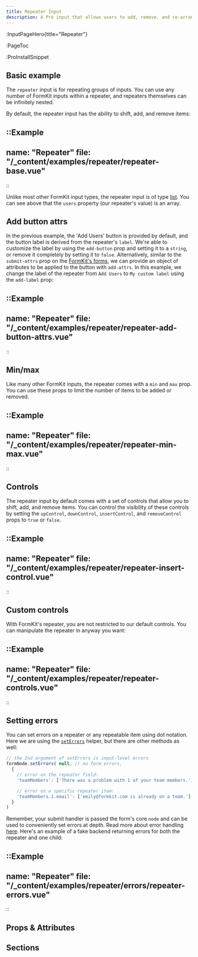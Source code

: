 ```yaml
---
title: Repeater Input
description: A Pro input that allows users to add, remove, and re-arrange repeatable input groups.
---
```


:InputPageHero{title="Repeater"}

:PageToc

:ProInstallSnippet

## Basic example

The `repeater` input is for repeating groups of inputs. You can use any number of FormKit inputs within a repeater, and repeaters themselves can be infinitely nested.

By default, the repeater input has the ability to shift, add, and remove items:

::Example
---
name: "Repeater"
file: "/_content/examples/repeater/repeater-base.vue"
---
::


Unlike most other FormKit input types, the repeater input is of type [list](/inputs/list). You can see above that the `users` property (our repeater's value) is an array.

## Add button attrs

In the previous example, the 'Add Users' button is provided by default, and the button label is derived from the repeater's `label`. We're able to customize the label by using the `add-button` prop and setting it to a `string`, or remove it completely by setting it to `false`. Alternatively, similar to the `submit-attrs` prop on the [FormKit's forms](/inputs/form), we can provide an object of attributes to be applied to the button with `add-attrs`. In this example, we change the label of the repeater from `Add Users` to `My custom label` using the `add-label` prop:

::Example
---
name: "Repeater"
file: "/_content/examples/repeater/repeater-add-button-attrs.vue"
---
::


## Min/max

Like many other FormKit inputs, the repeater comes with a `min` and `max` prop. You can use these props to limit the number of items to be added or removed.

::Example
---
name: "Repeater"
file: "/_content/examples/repeater/repeater-min-max.vue"
---
::


## Controls

The repeater input by default comes with a set of controls that allow you to shift, add, and remove items. You can control the visibility of these controls by setting the `upControl`, `downControl`, `insertControl`, and `removeControl` props to `true` or `false`.

::Example
---
name: "Repeater"
file: "/_content/examples/repeater/repeater-insert-control.vue"
---
::


## Custom controls

With FormKit's repeater, you are not restricted to our default controls. You can manipulate the repeater in anyway you want:

::Example
---
name: "Repeater"
file: "/_content/examples/repeater/repeater-controls.vue"
---
::


## Setting errors

You can set errors on a repeater or any repeatable item using dot notation. Here we are using the
[`setErrors`](/inputs/form#using-nodeseterrors) helper, but there are other methods as well:

<client-only>

```js
// the 2nd argument of setErrors is input-level errors
formNode.setErrors( null, // no form errors,
  {
    // error on the repeater field:
    'teamMembers': ['There was a problem with 1 of your team members.']

    // error on a specific repeater item:
    'teamMembers.1.email': ['emily@formkit.com is already on a team.'],
  }
)
```

</client-only>

Remember, your submit handler is passed the form's core `node` and can be used
to conveniently set errors at depth. Read more about error handling
[here](/inputs/form#error-handling). Here's an example of a fake backend
returning errors for both the repeater and one child:

::Example
---
  name: "Repeater"
  file: "/_content/examples/repeater/errors/repeater-errors.vue"
---
::


## Props & Attributes

<reference-table input="rating" :data="[
  {prop: 'add-label', type: 'string', default: 'null', description: 'Used to change the label of the add button.'},
  {prop: 'add-attrs', type: 'object', default: {}, description: 'Used to apply attributes to the add button element.'},
  {prop: 'add-button', type: 'boolean', default: 'true', description: 'Conditional for whether to show the add button.'},
  {prop: 'up-control', type: 'boolean', default: 'true', description: 'Conditional for whether to show the up control.'},
  {prop: 'down-control', type: 'boolean', default: 'true', description: 'Conditional for whether to show the down control.'},
  {prop: 'insert-control', type: 'boolean', default: 'false', description: 'Conditional for whether to show the insert control.'},
  {prop: 'remove-control', type: 'boolean', default: 'true', description: 'Conditional for whether to show the remove control.'},
  {prop: 'min', type: 'Number', default: '1', description: 'The minimum number of children.'},
  {prop: 'max', type: 'Number', default: 'null', description: 'The maximum number of children.'}
  ]">
</reference-table>

## Sections

<section-keys-intro></section-keys-intro>

<div>
  <formkit-input-diagram
    :hide-on-small="true"
    class="input-diagram--autocomplete-outer autocomplete-option-single"
    :schema="[
      {
        name: 'outer',
        children: [
          {
            name: 'fieldset',
            children: [
              {
                name: 'legend',
                content: 'Guests',
                class: 'center-vert',
              },
              {
                name: 'help',
                content: 'Note guests you will bring to the race track.',
              },
              {
                name: 'inner',
                children: [
                  {
                    name: 'prefix',
                    class: 'tiny-section'
                  },
                  {
                    name: 'items',
                    class: 'flex-grow',
                    children: [
                      {
                        name: 'item',
                        class: 'flex',
                        children: [
                          {
                            name: 'content',
                            class: 'flex-grow',
                            content: 'Repeated fields here.'
                          },
                          {
                            name: 'controls',
                            class: '',
                            position: 'right',
                            children: [
                              {
                                name: 'up',
                                position: 'right',
                                class: 'small-pad spacing-bottom',
                                children: [
                                  {
                                    name: 'upControl',
                                    position: 'right',
                                    class: 'small-pad flex',
                                    children: [
                                      {
                                        name: 'controlLabel',
                                        position: 'right',
                                        class: 'small-pad tiny-section'
                                      },
                                      {
                                        name: 'moveUpIcon',
                                        position: 'right',
                                        content: '↑',
                                        class: 'small-pad flex-grow'
                                      }
                                    ]
                                  },
                                ]
                              },
                              {
                                name: 'remove',
                                position: 'right',
                                class: 'small-pad spacing-bottom',
                                children: [
                                  {
                                    name: 'removeControl',
                                    class: 'small-pad flex',
                                    position: 'right',
                                    children: [
                                      {
                                        name: 'controlLabel',
                                        position: 'right',
                                        class: 'small-pad tiny-section'
                                      },
                                      {
                                        name: 'removeIcon',
                                        position: 'right',
                                        content: '🗑',
                                        class: 'small-pad'
                                      }
                                    ]
                                  },
                                ]
                              },
                              {
                                name: 'insert',
                                position: 'right',
                                class: 'small-pad spacing-bottom',
                                children: [
                                  {
                                    name: 'insertControl',
                                    class: 'small-pad flex',
                                    position: 'right',
                                    children: [
                                      {
                                        name: 'controlLabel',
                                        position: 'right',
                                        class: 'small-pad tiny-section'
                                      },
                                      {
                                        name: 'addIcon',
                                        position: 'right',
                                        content: '➕',
                                        class: 'small-pad'
                                      }
                                    ]
                                  },
                                ]
                              },
                              {
                                name: 'down',
                                class: 'small-pad spacing-bottom',
                                position: 'right',
                                children: [
                                  {
                                    name: 'downControl',
                                    class: 'small-pad flex',
                                    position: 'right',
                                    children: [
                                      {
                                        name: 'controlLabel',
                                        position: 'right',
                                        class: 'small-pad tiny-section'
                                      },
                                      {
                                        name: 'moveDownIcon',
                                        position: 'right',
                                        content: '↓',
                                        class: 'small-pad'
                                      }
                                    ]
                                  },
                                ]
                              }
                            ]
                          }
                        ]
                      }
                    ]
                  },
                  {
                    name: 'suffix',
                    position: 'right',
                    class: 'tiny-section'
                  },
                ]
              },
              {
                name: 'addButton',
                class: 'button button--pro margin-collapse',
                content: 'Add guest'
              }
            ]
          },
          {
            name: 'messages',
            children: [
              {
                name: 'message',
                content: 'Sorry, you may not add more than 3 guests.',
              }
            ]
          }
        ]
      }
    ]"
  >
  </formkit-input-diagram>
</div>

<reference-table type="sectionKeys" primary="section-key" :data="[
  {
    'section-key': 'fieldset',
    description: 'A fieldset element that acts as the repeater\'s wrapper.'
  },
  {
    'section-key': 'legend',
    description: 'A legend element that renders the label.'
  },
  {
    'section-key': 'items',
    description: 'A ul element that wraps the repeater\'s items.'
  },
  {
    'section-key': 'item',
    description: 'A li element that is rendered for each repeater item.'
  },
  {
    'section-key': 'content',
    description: 'A container for the group section.'
  },
  {
    'section-key': 'group',
    description: 'Does not render an element. It structures the default slot into an object data structure. '
  },
  {
    'section-key': 'controls',
    description: 'A ul element that wraps the repeater\'s controls.'
  },
  {
    'section-key': 'controlLabel',
    description: 'A span element that renders the label of the given control.'
  },
  {
    'section-key': 'up',
    description: 'A li element that renders the up control.'
  },
  {
    'section-key': 'upControl',
    description: 'A button element that renders the up control.'
  },
  {
    'section-key': 'moveUpIcon',
    description: 'A span element that renders the upControl\'s icon.'
  },
  {
    'section-key': 'down',
    description: 'A li element that renders the down control.'
  },
  {
    'section-key': 'downControl',
    description: 'A button element that renders the down control.'
  },
  {
    'section-key': 'moveDownIcon',
    description: 'A span element that renders the downControl\'s icon.'
  },
  {
    'section-key': 'insert',
    description: 'A li element that renders the insert control.'
  },
  {
    'section-key': 'insertControl',
    description: 'A button element that renders the insert control.'
  },
  {
    'section-key': 'insertIcon',
    description: 'A span element that renders the insertControl\'s icon.'
  },
  {
    'section-key': 'remove',
    description: 'A li element that renders the remove control.'
  },
  {
    'section-key': 'removeControl',
    description: 'A button element that renders the remove control.'
  },
  {
    'section-key': 'removeIcon',
    description: 'A span element that renders the removeControl\'s icon.'
  },
]">
</reference-table>
